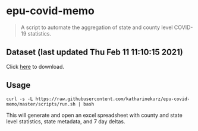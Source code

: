 # epu-covid-memo

> A script to automate the aggregation of state and county level COVID-19 statistics.

<!-- tmpl start -->

## Dataset (last updated Thu Feb 11 11:10:15 2021)

Click [here](https://covid-artifacts.s3.amazonaws.com/records/2021-2-11-111014-covid_artifact.xls) to download.

<!-- tmpl end -->

## Usage

```
curl -s -L https://raw.githubusercontent.com/katharinekurz/epu-covid-memo/master/scripts/run.sh | bash
```

This will generate and open an excel spreadsheet with county and state level statistics, state metadata, and 7 day deltas.